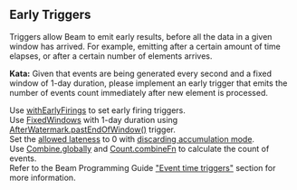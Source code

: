 <!--
  ~ Licensed to the Apache Software Foundation (ASF) under one
  ~ or more contributor license agreements.  See the NOTICE file
  ~ distributed with this work for additional information
  ~ regarding copyright ownership.  The ASF licenses this file
  ~ to you under the Apache License, Version 2.0 (the
  ~ "License"); you may not use this file except in compliance
  ~ with the License.  You may obtain a copy of the License at
  ~
  ~     http://www.apache.org/licenses/LICENSE-2.0
  ~
  ~ Unless required by applicable law or agreed to in writing, software
  ~ distributed under the License is distributed on an "AS IS" BASIS,
  ~ WITHOUT WARRANTIES OR CONDITIONS OF ANY KIND, either express or implied.
  ~ See the License for the specific language governing permissions and
  ~ limitations under the License.
  -->

Early Triggers
--------------

Triggers allow Beam to emit early results, before all the data in a given window has arrived. For 
example, emitting after a certain amount of time elapses, or after a certain number of elements 
arrives.

**Kata:** Given that events are being generated every second and a fixed window of 1-day duration, 
please implement an early trigger that emits the number of events count immediately after new 
element is processed.

<div class="hint">
  Use <a href="https://beam.apache.org/releases/javadoc/current/org/apache/beam/sdk/transforms/windowing/AfterWatermark.AfterWatermarkEarlyAndLate.html#withEarlyFirings-org.apache.beam.sdk.transforms.windowing.Trigger.OnceTrigger-">
  withEarlyFirings</a> to set early firing triggers.
</div>

<div class="hint">
  Use <a href="https://beam.apache.org/releases/javadoc/current/org/apache/beam/sdk/transforms/windowing/FixedWindows.html">
  FixedWindows</a> with 1-day duration using
  <a href="https://beam.apache.org/releases/javadoc/current/org/apache/beam/sdk/transforms/windowing/AfterWatermark.html#pastEndOfWindow--">
    AfterWatermark.pastEndOfWindow()</a> trigger.
</div>

<div class="hint">
  Set the <a href="https://beam.apache.org/releases/javadoc/current/org/apache/beam/sdk/transforms/windowing/Window.html#withAllowedLateness-org.joda.time.Duration-">
  allowed lateness</a> to 0 with
  <a href="https://beam.apache.org/releases/javadoc/current/org/apache/beam/sdk/transforms/windowing/Window.html#discardingFiredPanes--">
    discarding accumulation mode</a>.
</div>

<div class="hint">
  Use <a href="https://beam.apache.org/releases/javadoc/current/org/apache/beam/sdk/transforms/Combine.html#globally-org.apache.beam.sdk.transforms.CombineFnBase.GlobalCombineFn-">
  Combine.globally</a> and
  <a href="https://beam.apache.org/releases/javadoc/current/org/apache/beam/sdk/transforms/Count.html#combineFn--">
    Count.combineFn</a> to calculate the count of events.
</div>

<div class="hint">
  Refer to the Beam Programming Guide
  <a href="https://beam.apache.org/documentation/programming-guide/#event-time-triggers">
    "Event time triggers"</a> section for more information.
</div>
